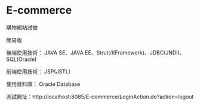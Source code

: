 # E-commerce
購物網站試做

簡易版

後端使用技術： JAVA SE、JAVA EE、Struts1(Framework)、JDBC(JNDI)、SQL(Oracle)

前端使用技術： JSP(JSTL)

使用資料庫： Oracle Database

測試網址：http://localhost:8085/E-commerce/LoginAction.do?action=logout

